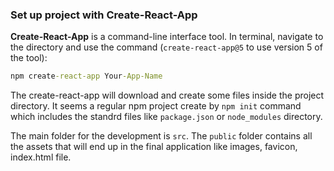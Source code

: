 ### Set up project with Create-React-App

**Create-React-App** is a command-line interface tool. In terminal, navigate to the directory and use the command (`create-react-app@5` to use version 5 of the tool):

```cmd
npm create-react-app Your-App-Name
```

The create-react-app will download and create some files inside the project directory. It seems a regular npm project create by `npm init` command which includes the standrd files like `package.json` or `node_modules` directory.

The main folder for the development is `src`. The `public` folder contains all the assets that will end up in the final application like images, favicon, index.html file.
